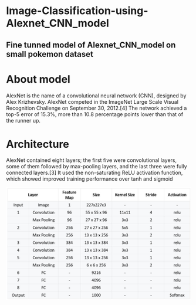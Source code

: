# Image-Classification-using-Alexnet_CNN_model

## Fine tunned model of Alexnet_CNN_model on small pokemon dataset

# About model
AlexNet is the name of a convolutional neural network (CNN), designed by Alex Krizhevsky.
AlexNet competed in the ImageNet Large Scale Visual Recognition Challenge on September 30, 2012.[4] The network achieved a top-5 error of 15.3%, more than 10.8 percentage points lower than that of the runner up.

# Architecture
 AlexNet contained eight layers; the first five were convolutional layers, some of them followed by max-pooling layers, and the last three were fully connected layers.[3] It used the non-saturating ReLU activation function, which showed improved training performance over tanh and sigmoid

![](AlexNet_Summary_Table.jpg)
